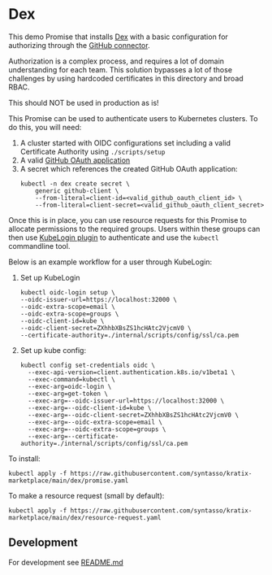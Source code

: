 # Dex

This demo Promise that installs [Dex](https://dexidp.io/) with a basic configuration for authorizing through the [GitHub connector](https://dexidp.io/docs/connectors/github/).

Authorization is a complex process, and requires a lot of domain understanding for each team. This solution bypasses a lot of those challenges by using hardcoded certificates in this directory and broad RBAC.

This should NOT be used in production as is!

This Promise can be used to authenticate users to Kubernetes clusters. To do this, you will need:

1. A cluster started with OIDC configurations set including a valid Certificate Authority using `./scripts/setup`
1. A valid [GitHub OAuth application](https://github.com/settings/applications/new)
1. A secret which references the created GitHub OAuth application:
    ```
    kubectl -n dex create secret \
        generic github-client \
        --from-literal=client-id=<valid_github_oauth_client_id> \
        --from-literal=client-secret=<valid_github_oauth_client_secret>
    ```

Once this is in place, you can use resource requests for this Promise to allocate permissions to the required groups. Users within these groups can then use [KubeLogin plugin](https://github.com/int128/kubelogin) to authenticate and use the `kubectl` commandline tool.

Below is an example workflow for a user through KubeLogin:

1. Set up KubeLogin
    ```
    kubectl oidc-login setup \
    --oidc-issuer-url=https://localhost:32000 \
    --oidc-extra-scope=email \
    --oidc-extra-scope=groups \
    --oidc-client-id=kube \
    --oidc-client-secret=ZXhhbXBsZS1hcHAtc2VjcmV0 \
    --certificate-authority=./internal/scripts/config/ssl/ca.pem
    ```
2. Set up kube config:
    ```
    kubectl config set-credentials oidc \
	  --exec-api-version=client.authentication.k8s.io/v1beta1 \
	  --exec-command=kubectl \
	  --exec-arg=oidc-login \
	  --exec-arg=get-token \
	  --exec-arg=--oidc-issuer-url=https://localhost:32000 \
	  --exec-arg=--oidc-client-id=kube \
	  --exec-arg=--oidc-client-secret=ZXhhbXBsZS1hcHAtc2VjcmV0 \
	  --exec-arg=--oidc-extra-scope=email \
	  --exec-arg=--oidc-extra-scope=groups \
	  --exec-arg=--certificate-authority=./internal/scripts/config/ssl/ca.pem
    ```


To install:
```
kubectl apply -f https://raw.githubusercontent.com/syntasso/kratix-marketplace/main/dex/promise.yaml
```

To make a resource request (small by default):
```
kubectl apply -f https://raw.githubusercontent.com/syntasso/kratix-marketplace/main/dex/resource-request.yaml
```

## Development

For development see [README.md](./internal/README.md)
